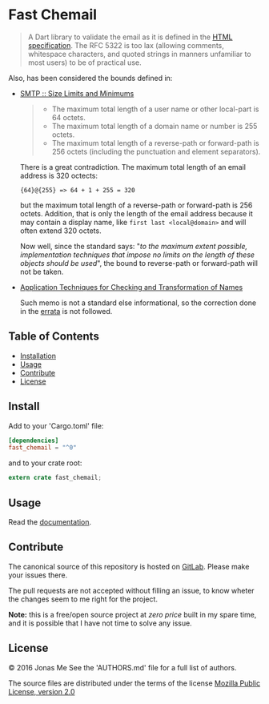 # Fast Chemail

> A Dart library to validate the email as it is defined in the
> [HTML specification](https://html.spec.whatwg.org/multipage/forms.html#valid-e-mail-address).
> The RFC 5322 is too lax (allowing comments, whitespace characters, and quoted
> strings in manners unfamiliar to most users) to be of practical use.

Also, has been considered the bounds defined in:

- [SMTP :: Size Limits and Minimums](https://tools.ietf.org/html/rfc5321#section-4.5.3.1)

    > - The maximum total length of a user name or other local-part is 64 octets.
    > - The maximum total length of a domain name or number is 255 octets.
    > - The maximum total length of a reverse-path or forward-path is 256 octets
    >   (including the punctuation and element separators).

    There is a great contradiction. The maximum total length of an email address
    is 320 octects:

    `{64}@{255} => 64 + 1 + 255 = 320`

    but the maximum total length of a reverse-path or forward-path is 256 octets.
    Addition, that is only the length of the email address because it may
    contain a display name, like `first last <local@domain>` and will often
    extend 320 octets.

    Now well, since the standard says: "*to the maximum extent possible,
    implementation techniques that impose no limits on the length of these
    objects should be used*", the bound to reverse-path or forward-path will not
    be taken.

- [Application Techniques for Checking and Transformation of Names](https://tools.ietf.org/html/rfc3696#section-3)

    Such memo is not a standard else informational, so the correction done in
    the [errata](https://www.rfc-editor.org/errata_search.php?rfc=3696&eid=1690)
    is not followed.

## Table of Contents

- [Installation](#install)
- [Usage](#usage)
- [Contribute](#contribute)
- [License](#license)

## Install

Add to your 'Cargo.toml' file:

```toml
[dependencies]
fast_chemail = "^0"
```

and to your crate root:

```rust
extern crate fast_chemail;
```

## Usage

Read the [documentation](https://docs.rs/fast_chemail).

## Contribute

The canonical source of this repository is hosted on
[GitLab](https://gitlab.com/fast_chemail/fast_chemail-rs).
Please make your issues there.

The pull requests are not accepted without filling an issue, to know wheter the
changes seem to me right for the project.

**Note:** this is a free/open source project at *zero price* built in my spare
time, and it is possible that I have not time to solve any issue.

## License

© 2016  Jonas Me
See the 'AUTHORS.md' file for a full list of authors.

The source files are distributed under the terms of the license
[Mozilla Public License, version 2.0](https://www.mozilla.org/en-US/MPL/2.0/)
